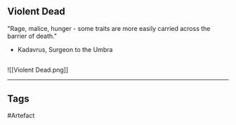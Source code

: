 ## Violent Dead
"Rage, malice, hunger - some traits are more easily carried across the barrier of death."
- Kadavrus, Surgeon to the Umbra
## 
![[Violent Dead.png]]

---
## Tags
#Artefact